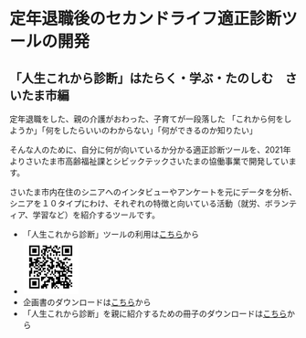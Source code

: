 # 定年退職後のセカンドライフ適正診断ツールの開発
## 「人生これから診断」はたらく・学ぶ・たのしむ　さいたま市編

定年退職をした、親の介護がおわった、子育てが一段落した
「これから何をしようか」「何をしたらいいのわからない」「何ができるのか知りたい」

そんな人のために、自分に何が向いているか分かる適正診断ツールを、2021年よりさいたま市高齢福祉課とシビックテックさいたまの協働事業で開発しています。

さいたま市内在住のシニアへのインタビューやアンケートを元にデータを分析、シニアを１０タイプにわけ、それぞれの特徴と向いている活動（就労、ボランティア、学習など）を紹介するツールです。

* 「人生これから診断」ツールの利用は[こちら](/shindan)から
* <img width="20%" src="/images/project/shindan_qr.png">
* 企画書のダウンロードは[こちら](/dlfiles/project_shindan.pdf)から
* 「人生これから診断」を親に紹介するための冊子のダウンロードは[こちら](/dlfiles/CTS_book_web_dl.pdf)から
